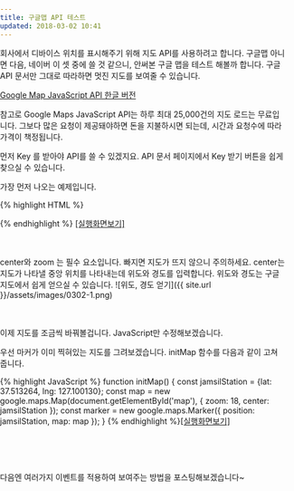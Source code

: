 ```yaml
---
title: 구글맵 API 테스트
updated: 2018-03-02 10:41
---
```



회사에서 디바이스 위치를 표시해주기 위해 지도 API를 사용하려고 합니다.
구글맵 아니면 다음, 네이버 이 셋 중에 쓸 것 같으니, 안써본 구글 맵을 테스트 해볼까 합니다.
구글 API 문서만 그대로 따라하면 멋진 지도를 보여줄 수 있습니다.

[Google Map JavaScript API 한글 버전](https://developers.google.com/maps/documentation/javascript/tutorial?hl=ko)

참고로 Google Maps JavaScript API는 하루 최대 25,000건의 지도 로드는 무료입니다. 그보다 많은 요청이 제공돼야하면 돈을 지불하시면 되는데, 시간과 요청수에 따라 가격이 책정됩니다.

먼저 Key 를 받아야 API를 쓸 수 있겠지요. API 문서 페이지에서 Key 받기 버튼을 쉽게 찾으실 수 있습니다.

가장 먼저 나오는 예제입니다.

{% highlight HTML %}
<!DOCTYPE html>
<html>
  <head>
    <title>Simple Map</title>
    <meta name="viewport" content="initial-scale=1.0">
    <meta charset="utf-8">
    <style>
      /* Always set the map height explicitly to define the size of the div
       * element that contains the map. */
      # map {
        height: 100%;
      }
      /* Optional: Makes the sample page fill the window. */
      html, body {
        height: 100%;
        margin: 0;
        padding: 0;
      }
    </style>
  </head>
  <body>
    <div id="map"></div>
    <script>
      function initMap() {
        const map; = new google.maps.Map(document.getElementById('map'), {
          center: {lat: 37.515040, lng: 127.108779},
          zoom: 8
        });
      }
    </script>
    <script src="https://maps.googleapis.com/maps/api/js?key=YOUR_API_KEY&callback=initMap"
    async defer></script>
  </body>
</html>
{% endhighlight %}
<a href="{{ site.url }}/assets/html/googlemaptest.html" target="_blank">[실행화면보기]</a>
<br><br><br>

center와 zoom 는 필수 요소입니다. 빠지면 지도가 뜨지 않으니 주의하세요.
center는 지도가 나타낼 중앙 위치를 나타내는데 위도와 경도를 입력합니다.
위도와 경도는 구글 지도에서 쉽게 얻으실 수 있습니다.
![위도, 경도 얻기]({{ site.url }}/assets/images/0302-1.png)
<br><br><br>

이제 지도를 조금씩 바꿔볼겁니다. JavaScript만 수정해보겠습니다.

우선 마커가 이미 찍혀있는 지도를 그려보겠습니다. initMap 함수를 다음과 같이 고쳐줍니다.

{% highlight JavaScript %}
function initMap() {
    const jamsilStation = {lat: 37.513264, lng: 127.100130};
    const map = new google.maps.Map(document.getElementById('map'), {
        zoom: 18,
        center: jamsilStation
    });
    const marker = new google.maps.Marker({
        position: jamsilStation,
        map: map
    });
}
{% endhighlight %}<a href="{{ site.url }}/assets/html/googlemaptest.1.html" target="_blank">[실행화면보기]</a>

<br><br><br>

다음엔 여러가지 이벤트를 적용하여 보여주는 방법을 포스팅해보겠습니다~